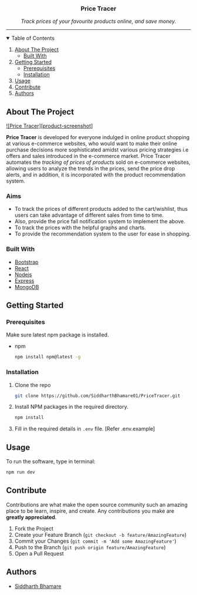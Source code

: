 
<!-- PROJECT LOGO -->
<br />
<p align="center">

  <h3 align="center">Price Tracer</h3>

  <p align="center">
  <i>Track prices of your favourite products online, and save money.</i>
  </p>
</p>
<hr/>

<!-- TABLE OF CONTENTS -->
<details open="open">
  <summary>Table of Contents</summary>
  <ol>
    <li>
      <a href="#about-the-project">About The Project</a>
      <ul>
        <li><a href="#built-with">Built With</a></li>
      </ul>
    </li>
    <li>
      <a href="#getting-started">Getting Started</a>
      <ul>
        <li><a href="#prerequisites">Prerequisites</a></li>
        <li><a href="#installation">Installation</a></li>
      </ul>
    </li>
    <li><a href="#usage">Usage</a></li>
    <li><a href="#contribute">Contribute</a></li>
    <li><a href="#authors">Authors</a></li>
  </ol>
</details>

<!-- ABOUT THE PROJECT -->
## About The Project

[![Price Tracer][product-screenshot]](https://github.com/SiddharthBhamare01/PriceTracer)

**Price Tracer** is developed for everyone indulged in online product shopping at various e-commerce websites, who would want to make their online purchase decisions more sophisticated amidst various pricing strategies i.e offers and sales introduced in the e-commerce market. Price Tracer automates the *tracking of prices of products* sold on e-commerce websites, allowing users to analyze the trends in the prices, send the price drop alerts, and in addition, it is incorporated with the product recommendation system.

### Aims
* To track the prices of different products added to the cart/wishlist, thus users can take advantage of different sales from time to time.
* Also, provide the price fall notification system to implement the above.
* To track the prices with the helpful graphs and charts. 
* To provide the recommendation system to the user for ease in shopping.




### Built With

* [Bootstrap](https://getbootstrap.com)
* [React](https://reactjs.org/)
* [Nodejs](https://nodejs.org/en/)
* [Express](https://expressjs.com/)
* [MongoDB](https://www.mongodb.com/)



<!-- GETTING STARTED -->
## Getting Started

### Prerequisites
Make sure latest npm package is installed.
* npm
  ```sh
  npm install npm@latest -g
  ```

### Installation

1. Clone the repo
   ```sh
   git clone https://github.com/SiddharthBhamare01/PriceTracer.git
   ```
2. Install NPM packages in the required directory.
   ```sh
   npm install
   ```
3. Fill in the required details in `.env` file. [Refer .env.example]


<!-- USAGE EXAMPLES -->
## Usage

To run the software, type in terminal:
  ```sh
  npm run dev
  ```

## Contribute

Contributions are what make the open source community such an amazing place to be learn, inspire, and create. Any contributions you make are **greatly appreciated**.

1. Fork the Project
2. Create your Feature Branch (`git checkout -b feature/AmazingFeature`)
3. Commit your Changes (`git commit -m 'Add some AmazingFeature'`)
4. Push to the Branch (`git push origin feature/AmazingFeature`)
5. Open a Pull Request


## Authors

* [Siddharth Bhamare](https://github.com/SiddharthBhamare01)



